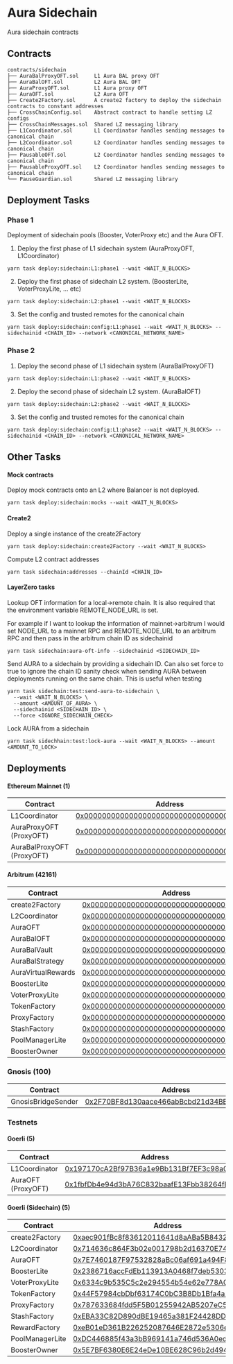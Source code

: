 # Aura Sidechain

Aura sidechain contracts

## Contracts

```
contracts/sidechain
├── AuraBalProxyOFT.sol     L1 Aura BAL proxy OFT
├── AuraBalOFT.sol          L2 Aura BAL OFT
├── AuraProxyOFT.sol        L1 Aura proxy OFT
├── AuraOFT.sol             L2 Aura OFT
├── Create2Factory.sol      A create2 factory to deploy the sidechain contracts to constant addresses
├── CrossChainConfig.sol    Abstract contract to handle setting LZ configs
├── CrossChainMessages.sol  Shared LZ messaging library
├── L1Coordinator.sol       L1 Coordinator handles sending messages to canonical chain
├── L2Coordinator.sol       L2 Coordinator handles sending messages to canonical chain
├── PausableOFT.sol         L2 Coordinator handles sending messages to canonical chain
├── PausableProxyOFT.sol    L2 Coordinator handles sending messages to canonical chain
└── PauseGuardian.sol       Shared LZ messaging library
```

## Deployment Tasks

### Phase 1

Deployment of sidechain pools (Booster, VoterProxy etc) and the Aura OFT.

1. Deploy the first phase of L1 sidechain system (AuraProxyOFT, L1Coordinator)

```
yarn task deploy:sidechain:L1:phase1 --wait <WAIT_N_BLOCKS>
```

2. Deploy the first phase of sidechain L2 system. (BoosterLite, VoterProxyLite, ... etc)

```
yarn task deploy:sidechain:L2:phase1 --wait <WAIT_N_BLOCKS>
```

3. Set the config and trusted remotes for the canonical chain

```
yarn task deploy:sidechain:config:L1:phase1 --wait <WAIT_N_BLOCKS> --sidechainid <CHAIN_ID> --network <CANONICAL_NETWORK_NAME>
```

### Phase 2

1. Deploy the second phase of L1 sidechain system (AuraBalProxyOFT)

```
yarn task deploy:sidechain:L1:phase2 --wait <WAIT_N_BLOCKS>
```

2. Deploy the second phase of sidechain L2 system. (AuraBalOFT)

```
yarn task deploy:sidechain:L2:phase2 --wait <WAIT_N_BLOCKS>
```

3. Set the config and trusted remotes for the canonical chain

```
yarn task deploy:sidechain:config:L1:phase2 --wait <WAIT_N_BLOCKS> --sidechainid <CHAIN_ID> --network <CANONICAL_NETWORK_NAME>
```

## Other Tasks

#### Mock contracts

Deploy mock contracts onto an L2 where Balancer is not deployed.

```
yarn task deploy:sidechain:mocks --wait <WAIT_N_BLOCKS>
```

#### Create2

Deploy a single instance of the create2Factory

```
yarn task deploy:sidechain:create2Factory --wait <WAIT_N_BLOCKS>
```

Compute L2 contract addresses

```
yarn task sidechain:addresses --chainId <CHAIN_ID>
```

#### LayerZero tasks

Lookup OFT information for a local->remote chain. It is also required that the environment variable REMOTE_NODE_URL is set.

For example if I want to lookup the information of mainnet->arbitrum I would set NODE_URL to a mainnet RPC and
REMOTE_NODE_URL to an arbitrum RPC and then pass in the arbitrum chain ID as sidechainid

```
yarn task sidechain:aura-oft-info --sidechainid <SIDECHAIN_ID>
```

Send AURA to a sidechain by providing a sidechain ID. Can also set force to true to ignore the chain ID sanity check when sending AURA between deployments running on the same chain. This is useful when testing

```
yarn task sidechain:test:send-aura-to-sidechain \
  --wait <WAIT_N_BLOCKS> \
  --amount <AMOUNT_OF_AURA> \
  --sidechainid <SIDECHAIN_ID> \
  --force <IGNORE_SIDECHAIN_CHECK>
```

Lock AURA from a sidechain

```
yarn task sidechhain:test:lock-aura --wait <WAIT_N_BLOCKS> --amount <AMOUNT_TO_LOCK>
```

## Deployments

#### Ethereum Mainnet (1)

| Contract                   | Address                                                                     |
| -------------------------- | --------------------------------------------------------------------------- |
| L1Coordinator              | [0x0000000000000000000000000000000000000000](https://etherscan.io/address/) |
| AuraProxyOFT (ProxyOFT)    | [0x0000000000000000000000000000000000000000](https://etherscan.io/address/) |
| AuraBalProxyOFT (ProxyOFT) | [0x0000000000000000000000000000000000000000](https://etherscan.io/address/) |

#### Arbitrum (42161)

| Contract           | Address                                                                    |
| ------------------ | -------------------------------------------------------------------------- |
| create2Factory     | [0x0000000000000000000000000000000000000000](https://arbiscan.io/address/) |
| L2Coordinator      | [0x0000000000000000000000000000000000000000](https://arbiscan.io/address/) |
| AuraOFT            | [0x0000000000000000000000000000000000000000](https://arbiscan.io/address/) |
| AuraBalOFT         | [0x0000000000000000000000000000000000000000](https://arbiscan.io/address/) |
| AuraBalVault       | [0x0000000000000000000000000000000000000000](https://arbiscan.io/address/) |
| AuraBalStrategy    | [0x0000000000000000000000000000000000000000](https://arbiscan.io/address/) |
| AuraVirtualRewards | [0x0000000000000000000000000000000000000000](https://arbiscan.io/address/) |
| BoosterLite        | [0x0000000000000000000000000000000000000000](https://arbiscan.io/address/) |
| VoterProxyLite     | [0x0000000000000000000000000000000000000000](https://arbiscan.io/address/) |
| TokenFactory       | [0x0000000000000000000000000000000000000000](https://arbiscan.io/address/) |
| ProxyFactory       | [0x0000000000000000000000000000000000000000](https://arbiscan.io/address/) |
| StashFactory       | [0x0000000000000000000000000000000000000000](https://arbiscan.io/address/) |
| PoolManagerLite    | [0x0000000000000000000000000000000000000000](https://arbiscan.io/address/) |
| BoosterOwner       | [0x0000000000000000000000000000000000000000](https://arbiscan.io/address/) |

### Gnosis (100)

| Contract           | Address                                                                                                                |
| ------------------ | ---------------------------------------------------------------------------------------------------------------------- |
| GnosisBridgeSender | [0x2F70BF8d130aace466abBcbd21d34BB1A6a12c5d](https://gnosisscan.io/address/0x2F70BF8d130aace466abBcbd21d34BB1A6a12c5d) |

### Testnets

#### Goerli (5)

| Contract           | Address                                                                                                                      |
| ------------------ | ---------------------------------------------------------------------------------------------------------------------------- |
| L1Coordinator      | [0x197170cA2Bf97B36a1e9Bb131Bf7EF3c98a06d1b](https://goerli.etherscan.io/address/0x197170cA2Bf97B36a1e9Bb131Bf7EF3c98a06d1b) |
| AuraOFT (ProxyOFT) | [0x1fbfDb4e94d3bA76C832baafE13Fbb38264fBAfF](https://goerli.etherscan.io/address/0x1fbfDb4e94d3bA76C832baafE13Fbb38264fBAfF) |

#### Goerli (Sidechain) (5)

| Contract        | Address                                                                                                                      |
| --------------- | ---------------------------------------------------------------------------------------------------------------------------- |
| create2Factory  | [0xaec901fBc8f83612011641d8aABa5B8432Dc228c](https://goerli.etherscan.io/address/0xaec901fBc8f83612011641d8aABa5B8432Dc228c) |
| L2Coordinator   | [0x714636c864F3b02e001798b2d16370E74E4379e4](https://goerli.etherscan.io/address/0x714636c864F3b02e001798b2d16370E74E4379e4) |
| AuraOFT         | [0x7E7460187F97532828aBc06af691a494F82Cf7f2](https://goerli.etherscan.io/address/0x7E7460187F97532828aBc06af691a494F82Cf7f2) |
| BoosterLite     | [0x2386716accFdEb113913A0468f7deb5303679A60](https://goerli.etherscan.io/address/0x2386716accFdEb113913A0468f7deb5303679A60) |
| VoterProxyLite  | [0x6334c9b535C5c2e294554b54e62e778A040f8b43](https://goerli.etherscan.io/address/0x6334c9b535C5c2e294554b54e62e778A040f8b43) |
| TokenFactory    | [0x44F57984cbDbf63174C0bC3B8Db1Bfa4a1e20609](https://goerli.etherscan.io/address/0x44F57984cbDbf63174C0bC3B8Db1Bfa4a1e20609) |
| ProxyFactory    | [0x787633684fdd5F5B01255942AB5207eC5700375e](https://goerli.etherscan.io/address/0x787633684fdd5F5B01255942AB5207eC5700375e) |
| StashFactory    | [0xEBA33C82D890dBE19465a381F24428DDD1A62b59](https://goerli.etherscan.io/address/0xEBA33C82D890dBE19465a381F24428DDD1A62b59) |
| RewardFactory   | [0xeB01eD361B226252087646E2872e5306e82b314A](https://goerli.etherscan.io/address/0xeB01eD361B226252087646E2872e5306e82b314A) |
| PoolManagerLite | [0xDC446885f43a3bB969141a746d536A0edf34b8De](https://goerli.etherscan.io/address/0xDC446885f43a3bB969141a746d536A0edf34b8De) |
| BoosterOwner    | [0x5E7BF6380E6E24eDe10BE628C96b2d4943464149](https://goerli.etherscan.io/address/0x5E7BF6380E6E24eDe10BE628C96b2d4943464149) |
